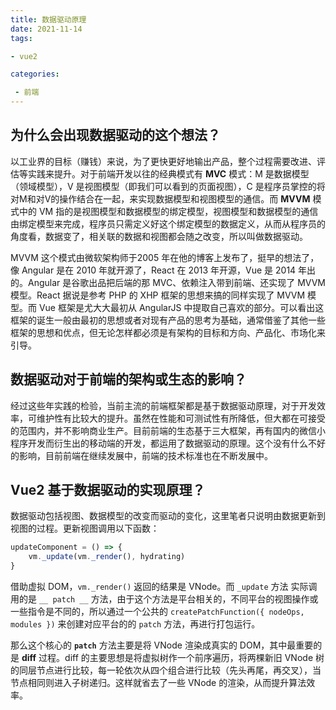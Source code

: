 ```yaml
---
title: 数据驱动原理
date: 2021-11-14
tags: 

- vue2

categories:

 - 前端
---
```


## 为什么会出现数据驱动的这个想法？

以工业界的目标（赚钱）来说，为了更快更好地输出产品，整个过程需要改进、评估等实践来提升。对于前端开发以往的经典模式有 **MVC** 模式：M 是数据模型（领域模型），V 是视图模型（即我们可以看到的页面视图），C 是程序员掌控的将对M和对V的操作结合在一起，来实现数据模型和视图模型的通信。而 **MVVM** 模式中的 VM 指的是视图模型和数据模型的绑定模型，视图模型和数据模型的通信由绑定模型来完成，程序员只需定义好这个绑定模型的数据定义，从而从程序员的角度看，数据变了，相关联的数据和视图都会随之改变，所以叫做数据驱动。

MVVM 这个模式由微软架构师于2005 年在他的博客上发布了，挺早的想法了，像 Angular 是在 2010 年就开源了，React 在 2013 年开源，Vue 是 2014 年出的。Angular 是谷歌出品把后端的那 MVC、依赖注入带到前端、还实现了 MVVM 模型。React 据说是参考 PHP 的 XHP 框架的思想来搞的同样实现了 MVVM 模型。而 Vue 框架是尤大大最初从 AngularJS 中提取自己喜欢的部分。可以看出这框架的诞生一般由最初的思想或者对现有产品的思考为基础，通常借鉴了其他一些框架的思想和优点，但无论怎样都必须是有架构的目标和方向、产品化、市场化来引导。

## 数据驱动对于前端的架构或生态的影响？

经过这些年实践的检验，当前主流的前端框架都是基于数据驱动原理，对于开发效率，可维护性有比较大的提升。虽然在性能和可测试性有所降低，但大都在可接受的范围内，并不影响商业生产。目前前端的生态基于三大框架，再有国内的微信小程序开发而衍生出的移动端的开发，都运用了数据驱动的原理。这个没有什么不好的影响，目前前端在继续发展中，前端的技术标准也在不断发展中。



## Vue2 基于数据驱动的实现原理？

数据驱动包括视图、数据模型的改变而驱动的变化，这里笔者只说明由数据更新到视图的过程。更新视图调用以下函数：

```js
updateComponent = () => {
	vm._update(vm._render(), hydrating)
}
```

借助虚拟 DOM，`vm._render()` 返回的结果是 VNode。而 `_update` 方法 实际调用的是 `__ patch __` 方法，由于这个方法是平台相关的，不同平台的视图操作或一些指令是不同的，所以通过一个公共的 `createPatchFunction({ nodeOps, modules })`  来创建对应平台的的 `patch` 方法，再进行打包运行。

那么这个核心的 **`patch`** 方法主要是将 VNode 渲染成真实的 DOM，其中最重要的是 **diff** 过程。diff 的主要思想是将虚拟树作一个前序遍历，将两棵新旧 VNode 树的同层节点进行比较，每一轮依次从四个组合进行比较（先头再尾，再交叉），当节点相同则进入子树递归。这样就省去了一些 VNode 的渲染，从而提升算法效率。

